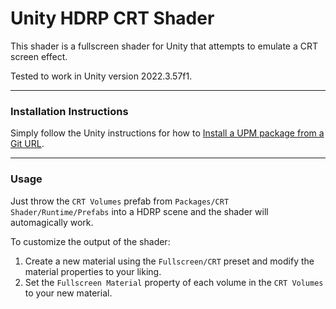 # Unity HDRP CRT Shader

This shader is a fullscreen shader for Unity that attempts to emulate a CRT screen effect.

Tested to work in Unity version 2022.3.57f1.

---

### Installation Instructions

Simply follow the Unity instructions for how to [Install a UPM package from a Git URL](https://docs.unity3d.com/Manual/upm-ui-giturl.html).

---

### Usage

Just throw the `CRT Volumes` prefab from `Packages/CRT Shader/Runtime/Prefabs` into a HDRP scene and the shader will automagically work.

To customize the output of the shader:
1. Create a new material using the `Fullscreen/CRT` preset and modify the material properties to your liking.
2. Set the `Fullscreen Material` property of each volume in the `CRT Volumes` to your new material.